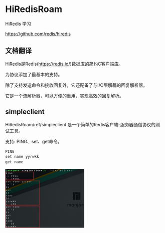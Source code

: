# HiRedisRoam

HiRedis 学习

https://github.com/redis/hiredis

## 文档翻译

HiRedis是Redis(https://redis.io/)数据库的简约C客户端库。

为协议添加了最基本的支持。

除了支持发送命令和接收回复外，它还配备了与I/O层解耦的回复解析器。

它是一个流解析器，可以方便的重用，实现高效的回复解析。

## simpleclient

HiRedisRoam/ref/simpleclient 是一个简单的Redis客户端-服务器通信协议的测试工具。

支持: PING、set、get命令。

```c
PING
set name yyrwkk
get name 
```

<img src="pic/image-20240710155019149.png" align="left" width="50%"/>

